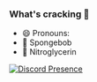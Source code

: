 ### What's cracking 👋

<!--
**WhoTook7050/WhoTook7050** is a ✨ _special_ ✨ repository because its `README.md` (this file) appears on your GitHub profile.

Here are some ideas to get you started:

- 🔭 I’m currently working on ...
- 🌱 I’m currently learning ...
- 👯 I’m looking to collaborate on ...
- 🤔 I’m looking for help with ...
- 💬 Ask me about ...
- 📫 How to reach me: ...
- ⚡ Fun fact: ...
-->

- 😄 Pronouns: 
- 🌱 Spongebob
- 🤔 Nitroglycerin

[![Discord Presence](https://lanyard.cnrad.dev/api/210731839692865546?theme=dark&bg=612982&hideDiscrim=true&hideTimestamp=true&hideStatus=true&idleMessage=Quack.&hideProfile=true)](https://discord.com/users/210731839692865546)
